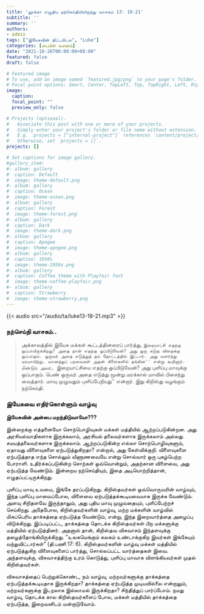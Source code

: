 ```yaml
---
title: 'லூக்கா எழுதிய நற்செய்தியிலிருந்து வாசகம் 13: 18-21'
subtitle: ''
summary: ''
authors:
- admin
tags: ["இயேசுவின் திட்டமிடல", "Luke"]
categories: [பைபிள் வசனம்]
date: "2021-10-26T00:00:00+08:00"
featured: false
draft: false

# Featured image
# To use, add an image named `featured.jpg/png` to your page's folder.
# Focal point options: Smart, Center, TopLeft, Top, TopRight, Left, Right, BottomLeft, Bottom, BottomRight
image:
  caption:
  focal_point: ""
  preview_only: false

# Projects (optional).
#   Associate this post with one or more of your projects.
#   Simply enter your project's folder or file name without extension.
#   E.g. `projects = ["internal-project"]` references `content/project/deep-learning/index.md`.
#   Otherwise, set `projects = []`.
projects: []

# Set captions for image gallery.
#gallery_item:
#- album: gallery
#  caption: Default
#  image: theme-default.png
#- album: gallery
#  caption: Ocean
#  image: theme-ocean.png
#- album: gallery
#  caption: Forest
#  image: theme-forest.png
#- album: gallery
#  caption: Dark
#  image: theme-dark.png
#- album: gallery
#  caption: Apogee
#  image: theme-apogee.png
#- album: gallery
#  caption: 1950s
#  image: theme-1950s.png
#- album: gallery
#  caption: Coffee theme with Playfair font
#  image: theme-coffee-playfair.png
#- album: gallery
#  caption: Strawberry
#  image: theme-strawberry.png
---
```


{{< audio src="/audio/ta/luke13-18-21.mp3" >}}

###  நற்செய்தி வாசகம்..
> அக்காலத்தில் இயேசு மக்கள் கூட்டத்தினரைப் பார்த்து, ``இறையாட்சி எதற்கு ஒப்பாயிருக்கிறது? அதை நான் எதற்கு ஒப்பிடுவேன்? அது ஒரு கடுகு விதைக்கு ஒப்பாகும். ஒருவர் அதை எடுத்துத் தம் தோட்டத்தில் இட்டார். அது வளர்ந்து மரமாயிற்று. வானத்துப் பறவைகள் அதன் கிளைகளில் தங்கின'' என்று கூறினார். மீண்டும் அவர், ``இறையாட்சியை எதற்கு ஒப்பிடுவேன்? அது புளிப்பு மாவுக்கு ஒப்பாகும். பெண் ஒருவர் அதை எடுத்து மூன்று மரக்கால் மாவில் பிசைந்து வைத்தார். மாவு முழுவதும் புளிப்பேறியது'' என்றார். இது கிறிஸ்து வழங்கும் நற்செய்தி.

### இயேசுவை எதிர்கொள்ளும் வாழ்வு
**இயேசுவின் அன்பை மறந்திடுவாயோ???**

இன்றைக்கு எத்தனையோ சொற்பொழிவுகள் மக்கள் மத்தியில் ஆற்றப்படுகின்றன. அது அரசியல்வாதிகளாக இருக்கலாம், அரசியல் தலைவர்களாக இருக்கலாம் அல்லது சமயத்தலைவர்களாக இருக்கலாம். ஆற்றப்படுகின்ற எல்லா சொற்பொழிவுகளும், ஏதாவது விளைவுகளை ஏற்படுத்துகிறதா? என்றால், அது கேள்விக்குறி. விளைவுகளை ஏற்படுத்தாத எந்த சொல்லும் வீணாணவையே என்று சொல்வார் ஒரு புகழ்பெற்ற போராளி. உதிர்க்கப்படுகின்ற சொற்கள் ஒவ்வொன்றும், அதற்கான விளைவை, அது ஏற்படுத்த வேண்டும். இன்றைய நற்செய்தியும், இதை அடியொற்றித்தான், எழுதப்பட்டிருக்கிறது.

புளிப்பு மாவு உவமை, இங்கே தரப்படுகிறது. கிறிஸ்தவர்கள் ஒவ்வொருவரின் வாழ்வும், இந்த புளிப்பு மாவைப்போல, விளைவை ஏற்படுத்தக்கூடியவையாக இருக்க வேண்டும். அளவு சிறிதளவே இருந்தாலும், அது புதிய மாவு முழுவதையும், புளிப்பேற்றச் செய்கிறது. அதேபோல, கிறிஸ்தவர்களின் வாழ்வு, மற்ற மக்களின் வாழ்வில் மிகப்பெரிய தாக்கத்தை ஏற்படுத்த வேண்டும், என்று, இந்த இறைவார்த்தை அழைப்பு விடுக்கிறது. இப்படிப்பட்ட, தாக்கத்தை தொடக்க கிறிஸ்தவர்கள் பிற மக்களுக்கு மத்தியில் ஏற்படுத்தினர். அதனால் தான், கிறிஸ்தவ விசுவாசம் இந்தளவுக்கு தழைத்தோங்கியிருக்கிறது. ”உலகமெங்கும் கலகம் உண்டாக்குகிற இவர்கள் இங்கேயும் வந்துவிட்டார்கள்” (தி.பணி 17: 6). கிறிஸ்தவர்களின் வாழ்வு மக்கள் மத்தியில் ஏற்படுத்துகிற விளைவுகளைப் பார்த்து, சொல்லப்பட்ட வார்த்தைகள் இவை. அந்தளவுக்கு, விசுவாசத்திற்கு உரம் கொடுத்து, புளிப்பு மாவாக விளங்கியவர்கள் முதல் கிறிஸ்தவர்கள்.

விசுவாசத்தைப் பெற்றுக்கொண்ட, நம் வாழ்வு, மற்றவர்களுக்கு தாக்கத்தை ஏற்படுத்தக்கூடியதாக இருக்கிறதா? தாக்கத்தை ஏற்படுத்த முடியவில்லை என்றாலும், மற்றவர்களுக்கு இடறலாக இல்லாமல் இருக்கிறதா? சிந்தித்துப் பார்ப்போம். நமது வாழ்வு, தொடக்க கால கிறிஸ்தவர்களைப் போல, மக்கள் மத்தியில் தாக்கத்தை ஏற்படுத்த, இறைவனிடம் மன்றாடுவோம்.
